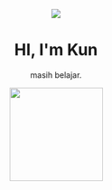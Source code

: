 <p align="center">
<img src="https://c.tenor.com/qInXnef1jaAAAAAM/kobo-kanaeru-caffeine.gif">
</p>

<div align="center">
  <h1>HI, I'm Kun</h1>
</div>

<p align="center">
masih belajar.
</p>

<div align="center">
  <a href="https://github.com/Kunskuy">

  <img height="165em" src="https://github-readme-stats.vercel.app/api?username=Kunskuy&show_icons=true&theme=dracula&include_all_commits=true&count_private=true"/>
</div>

